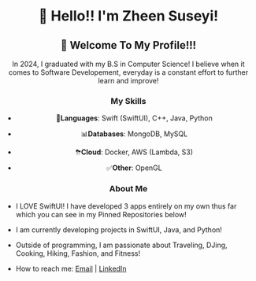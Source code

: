 <div align="center">
  <h1>👋 Hello!! I'm Zheen Suseyi!</h1>
  <h2>🤩 Welcome To My Profile!!! </h2>
  <p>In 2024, I graduated with my B.S in Computer Science! I believe when it comes to Software Developement, everyday is a constant effort to further learn and improve! 
 </p>
  
  <h3> My Skills </h3>
  
<p>

-  📖**Languages**: Swift (SwiftUI), C++, Java, Python
  
-  📊**Databases**: MongoDB, MySQL

-  ⛈**Cloud**: Docker, AWS (Lambda, S3)

-  ✅**Other**: OpenGL

</p>
</div>

<div align="center">

<h3> About Me </h3>
  
</div>

- I LOVE SwiftUI! I have developed 3 apps entirely on my own thus far which you can see in my Pinned Repositories below!

- I am currently developing projects in SwiftUI, Java, and Python!
  
- Outside of programming, I am passionate about Traveling, DJing, Cooking, Hiking, Fashion, and Fitness!
  
- How to reach me: [Email](mailto:suseyihzheen@gmail.com) | [LinkedIn](https://www.linkedin.com/in/zheen-s-430214255/) 
